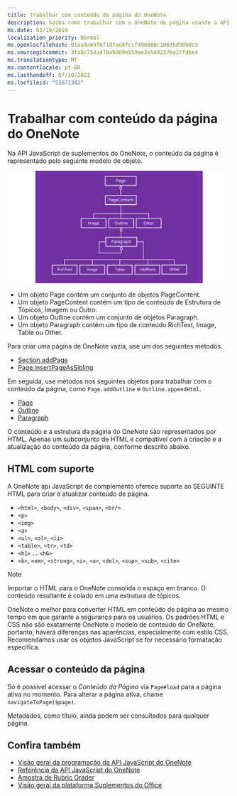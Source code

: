 ```yaml
---
title: Trabalhar com conteúdo da página do OneNote
description: Saiba como trabalhar com o OneNote de página usando a API JavaScript.
ms.date: 03/19/2019
localization_priority: Normal
ms.openlocfilehash: 01aa4a65f6f1d7ae8fccf490986c10035d30b0c3
ms.sourcegitcommit: 3fa8c754a47bab909e559ae3e5d4237ba27fdbe4
ms.translationtype: MT
ms.contentlocale: pt-BR
ms.lasthandoff: 07/30/2021
ms.locfileid: "53671342"
---
```

# <a name="work-with-onenote-page-content"></a>Trabalhar com conteúdo da página do OneNote

Na API JavaScript de suplementos do OneNote, o conteúdo da página é representado pelo seguinte modelo de objeto.

  ![OneNote diagrama de modelo de objeto de página.](../images/one-note-om-page.png)

- Um objeto Page contém um conjunto de objetos PageContent.
- Um objeto PageContent contém um tipo de conteúdo de Estrutura de Tópicos, Imagem ou Outro.
- Um objeto Outline contém um conjunto de objetos Paragraph.
- Um objeto Paragraph contém um tipo de conteúdo RichText, Image, Table ou Other.

Para criar uma página de OneNote vazia, use um dos seguintes métodos.

- [Section.addPage](/javascript/api/onenote/onenote.section#addPage_title_)
- [Page.insertPageAsSibling](/javascript/api/onenote/onenote.section#insertSectionAsSibling_location__title_)

Em seguida, use métodos nos seguintes objetos para trabalhar com o conteúdo da página, como `Page.addOutline` e `Outline.appendHtml`.

- [Page](/javascript/api/onenote/onenote.page)
- [Outline](/javascript/api/onenote/onenote.outline)
- [Paragraph](/javascript/api/onenote/onenote.paragraph)

O conteúdo e a estrutura da página do OneNote são representados por HTML. Apenas um subconjunto de HTML é compatível com a criação e a atualização do conteúdo da página, conforme descrito abaixo.

## <a name="supported-html"></a>HTML com suporte

A OneNote api JavaScript de complemento oferece suporte ao SEGUINTE HTML para criar e atualizar conteúdo de página.

- `<html>`, `<body>`, `<div>`, `<span>`, `<br/>`
- `<p>`
- `<img>`
- `<a>`
- `<ul>`, `<ol>`, `<li>`
- `<table>`, `<tr>`, `<td>`
- `<h1>` ... `<h6>`
- `<b>`, `<em>`, `<strong>`, `<i>`, `<u>`, `<del>`, `<sup>`, `<sub>`, `<cite>`

> [!NOTE]
> Importar o HTML para o OneNote consolida o espaço em branco. O conteúdo resultante é colado em uma estrutura de tópicos.

OneNote o melhor para converter HTML em conteúdo de página ao mesmo tempo em que garante a segurança para os usuários. Os padrões HTML e CSS não são exatamente OneNote o modelo de conteúdo do OneNote, portanto, haverá diferenças nas aparências, especialmente com estilo CSS. Recomendamos usar os objetos JavaScript se for necessário formatação específica.

## <a name="accessing-page-contents"></a>Acessar o conteúdo da página

Só é possível acessar o *Conteúdo da Página* via `Page#load` para a página ativa no momento. Para alterar a página ativa, chame `navigateToPage($page)`.

Metadados, como título, ainda podem ser consultados para qualquer página.

## <a name="see-also"></a>Confira também

- [Visão geral da programação da API JavaScript do OneNote](onenote-add-ins-programming-overview.md)
- [Referência da API JavaScript do OneNote](../reference/overview/onenote-add-ins-javascript-reference.md)
- [Amostra de Rubric Grader](https://github.com/OfficeDev/OneNote-Add-in-Rubric-Grader)
- [Visão geral da plataforma Suplementos do Office](../overview/office-add-ins.md)
